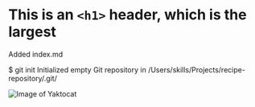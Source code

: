 # This is an `<h1>` header, which is the largest

Added index.md

$ git init
Initialized empty Git repository in /Users/skills/Projects/recipe-repository/.git/

![Image of Yaktocat](https://octodex.github.com/images/yaktocat.png)
